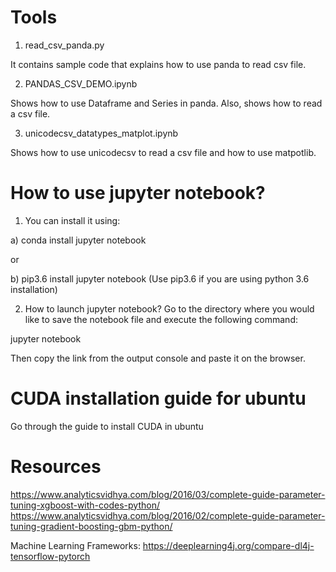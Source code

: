 # Tools


1) read_csv_panda.py

It contains sample code that explains how to use panda to read csv file.

2) PANDAS_CSV_DEMO.ipynb

Shows how to use Dataframe and Series in panda. Also, shows how to read a csv file.

3) unicodecsv_datatypes_matplot.ipynb

Shows how to use unicodecsv to read a csv file and how to use matpotlib.



# How to use jupyter notebook?

1. You can install it using:

a) conda install jupyter notebook

or 

b) pip3.6 install jupyter notebook
(Use pip3.6 if you are using python 3.6 installation)

2) How to launch jupyter notebook?
Go to the directory where you would like to save the notebook file and execute the following command:

jupyter notebook

Then copy the link from the output console and paste it on the browser.

# CUDA installation guide for ubuntu

Go through the guide to install CUDA in ubuntu

# Resources
https://www.analyticsvidhya.com/blog/2016/03/complete-guide-parameter-tuning-xgboost-with-codes-python/
https://www.analyticsvidhya.com/blog/2016/02/complete-guide-parameter-tuning-gradient-boosting-gbm-python/

Machine Learning Frameworks: https://deeplearning4j.org/compare-dl4j-tensorflow-pytorch
